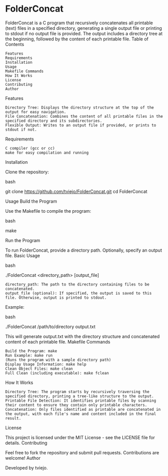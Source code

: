 # FolderConcat

FolderConcat is a C program that recursively concatenates all printable (text) files in a specified directory, generating a single output file or printing to stdout if no output file is provided. The output includes a directory tree at the beginning, followed by the content of each printable file.
Table of Contents

    Features
    Requirements
    Installation
    Usage
    Makefile Commands
    How It Works
    License
    Contributing
    Author

Features

    Directory Tree: Displays the directory structure at the top of the output for easy navigation.
    File Concatenation: Combines the content of all printable files in the specified directory and its subdirectories.
    Flexible Output: Writes to an output file if provided, or prints to stdout if not.

Requirements

    C compiler (gcc or cc)
    make for easy compilation and running

Installation

Clone the repository:

bash

git clone https://github.com/tviejo/FolderConcat.git
cd FolderConcat

Usage
Build the Program

Use the Makefile to compile the program:

bash

make

Run the Program

To run FolderConcat, provide a directory path. Optionally, specify an output file.
Basic Usage

bash

./FolderConcat <directory_path> [output_file]

    directory_path: The path to the directory containing files to be concatenated.
    output_file (optional): If specified, the output is saved to this file. Otherwise, output is printed to stdout.

Example:

bash

./FolderConcat /path/to/directory output.txt

This will generate output.txt with the directory structure and concatenated content of each printable file.
Makefile Commands

    Build the Program: make
    Run Example: make run
    (Runs the program with a sample directory path)
    Display Usage Information: make help
    Clean Object Files: make clean
    Full Clean (including executable): make fclean

How It Works

    Directory Tree: The program starts by recursively traversing the specified directory, printing a tree-like structure to the output.
    Printable File Detection: It identifies printable files by scanning their content to ensure they contain only printable characters.
    Concatenation: Only files identified as printable are concatenated in the output, with each file's name and content included in the final result.

License

This project is licensed under the MIT License - see the LICENSE file for details.
Contributing

Feel free to fork the repository and submit pull requests. Contributions are welcome!
Author

Developed by tviejo.